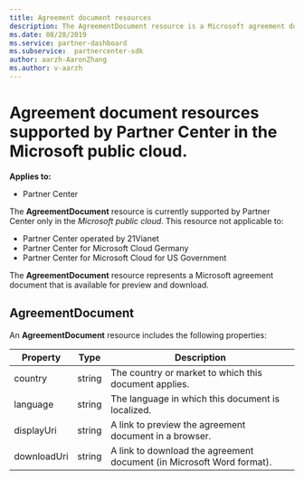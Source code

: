```yaml
---
title: Agreement document resources
description: The AgreementDocument resource is a Microsoft agreement document for preview and download. It is supported by Partner Center in the Microsoft public cloud.
ms.date: 08/28/2019
ms.service: partner-dashboard
ms.subservice:  partnercenter-sdk
author: aarzh-AaronZhang
ms.author: v-aarzh
---
```


# Agreement document resources supported by Partner Center in the Microsoft public cloud.

**Applies to:**

- Partner Center

The **AgreementDocument** resource is currently supported by Partner Center only in the *Microsoft public cloud*. This resource not applicable to:

- Partner Center operated by 21Vianet
- Partner Center for Microsoft Cloud Germany
- Partner Center for Microsoft Cloud for US Government

The **AgreementDocument** resource represents a Microsoft agreement document that is available for preview and download.

## AgreementDocument

An **AgreementDocument** resource includes the following properties:

| Property       | Type   | Description                                                                                               |
|----------------|--------|-----------------------------------------------------------------------------------------------------------|
| country | string | The country or market to which this document applies. |
| language | string | The language in which this document is localized. |
| displayUri | string | A link to preview the agreement document in a browser.  |
| downloadUri |string | A link to download the agreement document (in Microsoft Word format). |
